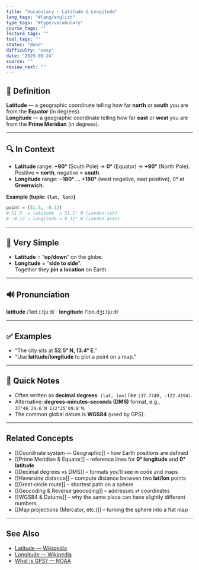 ```yaml
---
title: "Vocabulary · Latitude & Longitude"
lang_tags: "#lang/english"
type_tags: "#type/vocabulary"
course_tags: ""
lecture_tags: ""
tool_tags: ""
status: "done"
difficulty: "easy"
date: "2025-09-24"
source: ""
review_next: ""
---
```


## 📖 Definition
**Latitude** — a geographic coordinate telling how far **north** or **south** you are from the **Equator** (in degrees).  
**Longitude** — a geographic coordinate telling how far **east** or **west** you are from the **Prime Meridian** (in degrees).

---

## 🔍 In Context
- **Latitude** range: **−90°** (South Pole) → **0°** (Equator) → **+90°** (North Pole). Positive = **north**, negative = **south**.  
- **Longitude** range: **−180° … +180°** (west negative, east positive), 0° at **Greenwich**.

**Example (tuple: `(lat, lon)`)**  
```python
point = (51.5, -0.12)
# 51.5  → latitude  ≈ 51.5° N (London-ish)
# -0.12 → longitude ≈ 0.12° W (London area)
```

---

## 🧠 Very Simple
- **Latitude** = “**up/down**” on the globe.  
- **Longitude** = “**side to side**”.  
Together they **pin a location** on Earth.

---

## 🔊 Pronunciation
**latitude** /ˈlæt.ɪ.tjuːd/ · **longitude** /ˈlɒn.dʒɪ.tjuːd/

---

## ✅ Examples
- “The city sits at **52.5° N, 13.4° E**.”  
- “Use **latitude/longitude** to plot a point on a map.”

---

## 📝 Quick Notes
- Often written as **decimal degrees**: `(lat, lon)` like `(37.7749, -122.4194)`.
- Alternative: **degrees‑minutes‑seconds (DMS)** format, e.g., `37°46′29.6″N 122°25′09.8″W`.
- The common global datum is **WGS84** (used by GPS).

---

## Related Concepts
- [[Coordinate system — Geographic]] – how Earth positions are defined
- [[Prime Meridian & Equator]] – reference lines for **0° longitude** and **0° latitude**
- [[Decimal degrees vs DMS]] – formats you’ll see in code and maps
- [[Haversine distance]] – compute distance between two **lat/lon** points
- [[Great‑circle route]] – shortest path on a sphere
- [[Geocoding & Reverse geocoding]] – addresses ⇄ coordinates
- [[WGS84 & Datums]] – why the same place can have slightly different numbers
- [[Map projections (Mercator, etc.)]] – turning the sphere into a flat map

---

## See Also
- [Latitude — Wikipedia](https://en.wikipedia.org/wiki/Latitude)
- [Longitude — Wikipedia](https://en.wikipedia.org/wiki/Longitude)
- [What is GPS? — NOAA](https://oceanservice.noaa.gov/facts/gps.html)
